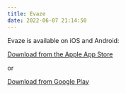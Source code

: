 ```yaml
---
title: Evaze
date: 2022-06-07 21:14:50
---
```


Evaze is available on iOS and Android:

[Download from the Apple App Store](https://apps.apple.com/app/evaze/id1622609861)

or 

[Download from Google Play](https://play.google.com/store/apps/details?id=com.johntringham.Evaze)